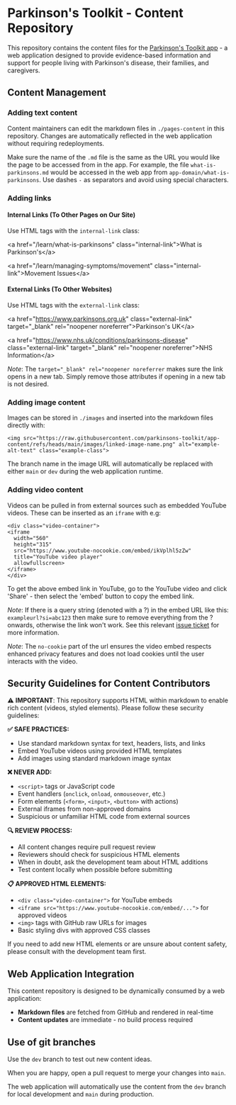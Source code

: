 # Parkinson's Toolkit - Content Repository

This repository contains the content files for the [Parkinson's Toolkit app](https://github.com/parkinsons-toolkit/parkinsons-toolkit-app) - a web application designed to provide evidence-based information and support for people living with Parkinson's disease, their families, and caregivers.

## Content Management

### Adding text content

Content maintainers can edit the markdown files in `./pages-content` in this repository. Changes are automatically reflected in the web application without requiring redeployments.

Make sure the name of the `.md` file is the same as the URL you would like the page to be accessed from in the app. For example, the file `what-is-parkinsons.md` would be accessed in the web app from `app-domain/what-is-parkinsons`. Use dashes `-` as separators and avoid using special characters.

### Adding links

#### Internal Links (To Other Pages on Our Site)

Use HTML <a> tags with the `internal-link` class:

&lt;a href="/learn/what-is-parkinsons" class="internal-link"&gt;What is Parkinson's&lt;/a&gt;

&lt;a href="/learn/managing-symptoms/movement" class="internal-link"&gt;Movement Issues&lt;/a&gt;

#### External Links (To Other Websites)

Use HTML <a> tags with the `external-link` class:

&lt;a href="https://www.parkinsons.org.uk" class="external-link" target="_blank" rel="noopener noreferrer"&gt;Parkinson's UK&lt;/a&gt;
 
&lt;a href="https://www.nhs.uk/conditions/parkinsons-disease" class="external-link" target="_blank" rel="noopener noreferrer"&gt;NHS Information&lt;/a&gt;

_Note_: The `target="_blank" rel="noopener noreferrer` makes sure the link opens in a new tab. Simply remove those attributes if opening in a new tab is not desired.

### Adding image content

Images can be stored in `./images` and inserted into the markdown files directly with:

`<img src="https://raw.githubusercontent.com/parkinsons-toolkit/app-content/refs/heads/main/images/linked-image-name.png" alt="example-alt-text" class="example-class">`

The branch name in the image URL will automatically be replaced with either `main` or `dev` during the web application runtime.

### Adding video content

Videos can be pulled in from external sources such as embedded YouTube videos. These can be inserted as an `iframe` with e.g:

```
<div class="video-container">
<iframe
  width="560"
  height="315"
  src="https://www.youtube-nocookie.com/embed/ikVplhl5zZw"
  title="YouTube video player"
  allowfullscreen>
</iframe>
</div>
```

To get the above embed link in YouTube, go to the YouTube video and click 'Share' - then select the 'embed' button to copy the embed link.

_Note_: If there is a query string (denoted with a ?) in the embed URL like this: `exampleurl?si=abc123` then make sure to remove everything from the ? onwards, otherwise the link won't work. See this relevant [issue ticket](https://github.com/parkinsons-toolkit/parkinsons-toolkit-app/issues/50#issuecomment-3159753051) for more information.

_Note_: The `no-cookie` part of the url ensures the video embed respects enhanced privacy features and does not load cookies until the user interacts with the video.

## Security Guidelines for Content Contributors

⚠️ **IMPORTANT**: This repository supports HTML within markdown to enable rich content (videos, styled elements). Please follow these security guidelines:

**✅ SAFE PRACTICES:**

- Use standard markdown syntax for text, headers, lists, and links
- Embed YouTube videos using provided HTML templates
- Add images using standard markdown image syntax

**❌ NEVER ADD:**

- `<script>` tags or JavaScript code
- Event handlers (`onclick`, `onload`, `onmouseover`, etc.)
- Form elements (`<form>`, `<input>`, `<button>` with actions)
- External iframes from non-approved domains
- Suspicious or unfamiliar HTML code from external sources

**🔍 REVIEW PROCESS:**

- All content changes require pull request review
- Reviewers should check for suspicious HTML elements
- When in doubt, ask the development team about HTML additions
- Test content locally when possible before submitting

**📋 APPROVED HTML ELEMENTS:**

- `<div class="video-container">` for YouTube embeds
- `<iframe src="https://www.youtube-nocookie.com/embed/...">` for approved videos
- `<img>` tags with GitHub raw URLs for images
- Basic styling divs with approved CSS classes

If you need to add new HTML elements or are unsure about content safety, please consult with the development team first.

## Web Application Integration

This content repository is designed to be dynamically consumed by a web application:

- **Markdown files** are fetched from GitHub and rendered in real-time
- **Content updates** are immediate - no build process required

## Use of git branches

Use the `dev` branch to test out new content ideas.

When you are happy, open a pull request to merge your changes into `main`.

The web application will automatically use the content from the `dev` branch for local development and `main` during production.

